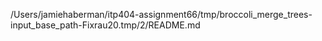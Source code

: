 /Users/jamiehaberman/itp404-assignment66/tmp/broccoli_merge_trees-input_base_path-Fixrau20.tmp/2/README.md